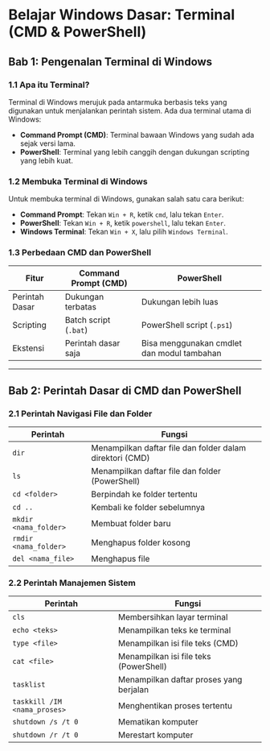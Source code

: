 # **Belajar Windows Dasar: Terminal (CMD & PowerShell)**

## **Bab 1: Pengenalan Terminal di Windows**
### **1.1 Apa itu Terminal?**
Terminal di Windows merujuk pada antarmuka berbasis teks yang digunakan untuk menjalankan perintah sistem. Ada dua terminal utama di Windows:
- **Command Prompt (CMD)**: Terminal bawaan Windows yang sudah ada sejak versi lama.
- **PowerShell**: Terminal yang lebih canggih dengan dukungan scripting yang lebih kuat.

### **1.2 Membuka Terminal di Windows**
Untuk membuka terminal di Windows, gunakan salah satu cara berikut:
- **Command Prompt**: Tekan `Win + R`, ketik `cmd`, lalu tekan `Enter`.
- **PowerShell**: Tekan `Win + R`, ketik `powershell`, lalu tekan `Enter`.
- **Windows Terminal**: Tekan `Win + X`, lalu pilih `Windows Terminal`.

### **1.3 Perbedaan CMD dan PowerShell**
| Fitur | Command Prompt (CMD) | PowerShell |
|---|---|---|
| Perintah Dasar | Dukungan terbatas | Dukungan lebih luas |
| Scripting | Batch script (`.bat`) | PowerShell script (`.ps1`) |
| Ekstensi | Perintah dasar saja | Bisa menggunakan cmdlet dan modul tambahan |

---

## **Bab 2: Perintah Dasar di CMD dan PowerShell**

### **2.1 Perintah Navigasi File dan Folder**
| Perintah | Fungsi |
|---|---|
| `dir` | Menampilkan daftar file dan folder dalam direktori (CMD) |
| `ls` | Menampilkan daftar file dan folder (PowerShell) |
| `cd <folder>` | Berpindah ke folder tertentu |
| `cd ..` | Kembali ke folder sebelumnya |
| `mkdir <nama_folder>` | Membuat folder baru |
| `rmdir <nama_folder>` | Menghapus folder kosong |
| `del <nama_file>` | Menghapus file |

### **2.2 Perintah Manajemen Sistem**
| Perintah | Fungsi |
|---|---|
| `cls` | Membersihkan layar terminal |
| `echo <teks>` | Menampilkan teks ke terminal |
| `type <file>` | Menampilkan isi file teks (CMD) |
| `cat <file>` | Menampilkan isi file teks (PowerShell) |
| `tasklist` | Menampilkan daftar proses yang berjalan |
| `taskkill /IM <nama_proses>` | Menghentikan proses tertentu |
| `shutdown /s /t 0` | Mematikan komputer |
| `shutdown /r /t 0` | Merestart komputer |
